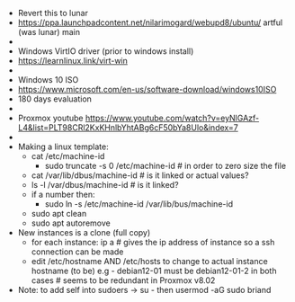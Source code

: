 - Revert this to lunar
- https://ppa.launchpadcontent.net/nilarimogard/webupd8/ubuntu/   artful (was lunar) main
-
- Windows VirtIO driver (prior to windows install)
- https://learnlinux.link/virt-win
-
- Windows 10 ISO
- https://www.microsoft.com/en-us/software-download/windows10ISO
- 180 days evaluation
-
- Proxmox  youtube https://www.youtube.com/watch?v=eyNlGAzf-L4&list=PLT98CRl2KxKHnlbYhtABg6cF50bYa8Ulo&index=7
-
- Making a linux template:
	- cat /etc/machine-id
		- sudo truncate -s 0 /etc/machine-id   # in order to zero size the file
	- cat /var/lib/dbus/machine-id   # is it linked or actual values?
	- ls -l /var/dbus/machine-id   # is it linked?
	- if a number then:
		- sudo ln -s /etc/machine-id /var/lib/bus/machine-id
	- sudo apt clean
	- sudo apt autoremove
- New instances is a clone (full copy)
	- for each instance: ip a # gives the ip address of instance so a ssh connection can be made
	- edit /etc/hostname AND /etc/hosts  to change to actual instance hostname (to be) e.g - debian12-01 must be debian12-01-2 in both cases    # seems to be redundant in Proxmox v8.02
- Note: to add self into sudoers ->  su -  then usermod -aG sudo briand